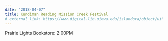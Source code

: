 ```yaml
---
date: "2018-04-07"
title: Kundiman Reading Mission Creek Festival
# external_link: https://www.digital.lib.uiowa.edu/islandora/object/ui%3Avwu_4083
---
```


Prairie Lights Bookstore: 2:00PM